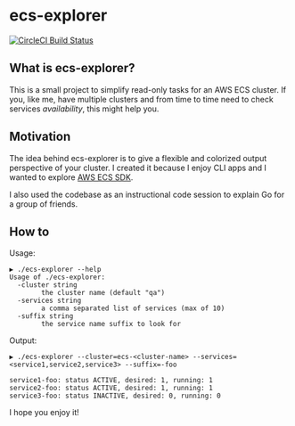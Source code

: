 # ecs-explorer
[![CircleCI Build Status](https://circleci.com/gh/axcdnt/ecs-explorer/tree/master.svg?style=shield)](https://circleci.com/gh/axcdnt/ecs-explorer/tree/master)

## What is ecs-explorer?
This is a small project to simplify read-only tasks for an AWS ECS cluster.
If you, like me, have multiple clusters and from time to time need to check services _availability_, this might help you.


## Motivation
The idea behind ecs-explorer is to give a flexible and colorized output perspective of your cluster. 
I created it because I enjoy CLI apps and I wanted to explore [AWS ECS SDK](https://docs.aws.amazon.com/sdk-for-go/api/index.html).

I also used the codebase as an instructional code session to explain Go for a group of friends.

## How to

Usage:

```
▶ ./ecs-explorer --help
Usage of ./ecs-explorer:
  -cluster string
    	the cluster name (default "qa")
  -services string
    	a comma separated list of services (max of 10)
  -suffix string
    	the service name suffix to look for
```

Output:

```
▶ ./ecs-explorer --cluster=ecs-<cluster-name> --services=<service1,service2,service3> --suffix=-foo

service1-foo: status ACTIVE, desired: 1, running: 1
service2-foo: status ACTIVE, desired: 1, running: 1
service3-foo: status INACTIVE, desired: 0, running: 0
```

I hope you enjoy it!
